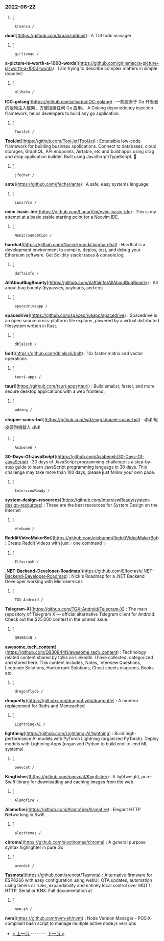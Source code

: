 ### 2022-06-22 
1. [
    

        kraanzu /
**dooit**](https://github.com/kraanzu/dooit) : A TUI todo manager
1. [
    

        girliemac /
**a-picture-is-worth-a-1000-words**](https://github.com/girliemac/a-picture-is-worth-a-1000-words) : I am trying to describe complex matters in simple doodles!
1. [
    

        alibaba /
**IOC-golang**](https://github.com/alibaba/IOC-golang) : 一款服务于 Go 开发者的依赖注入框架，方便搭建任何 Go 应用。 A Golang depenedency injection framework, helps developers to build any go application.
1. [
    

        ToolJet /
**ToolJet**](https://github.com/ToolJet/ToolJet) : Extensible low-code framework for building business applications. Connect to databases, cloud storages, GraphQL, API endpoints, Airtable, etc and build apps using drag and drop application builder. Built using JavaScript/TypeScript. 🚀
1. [
    

        jfecher /
**ante**](https://github.com/jfecher/ante) : A safe, easy systems language
1. [
    

        LunarVim /
**nvim-basic-ide**](https://github.com/LunarVim/nvim-basic-ide) : This is my attempt at a basic stable starting point for a Neovim IDE.
1. [
    

        NomicFoundation /
**hardhat**](https://github.com/NomicFoundation/hardhat) : Hardhat is a development environment to compile, deploy, test, and debug your Ethereum software. Get Solidity stack traces & console.log.
1. [
    

        daffainfo /
**AllAboutBugBounty**](https://github.com/daffainfo/AllAboutBugBounty) : All about bug bounty (bypasses, payloads, and etc)
1. [
    

        spacedriveapp /
**spacedrive**](https://github.com/spacedriveapp/spacedrive) : Spacedrive is an open source cross-platform file explorer, powered by a virtual distributed filesystem written in Rust.
1. [
    

        dblalock /
**bolt**](https://github.com/dblalock/bolt) : 10x faster matrix and vector operations
1. [
    

        tauri-apps /
**tauri**](https://github.com/tauri-apps/tauri) : Build smaller, faster, and more secure desktop applications with a web frontend.
1. [
    

        wdzeng /
**shopee-coins-bot**](https://github.com/wdzeng/shopee-coins-bot) : 💰💰 蝦皮簽到機器人 💰💰
1. [
    

        Asabeneh /
**30-Days-Of-JavaScript**](https://github.com/Asabeneh/30-Days-Of-JavaScript) : 30 days of JavaScript programming challenge is a step-by-step guide to learn JavaScript programming language in 30 days. This challenge may take more than 100 days, please just follow your own pace.
1. [
    

        InterviewReady /
**system-design-resources**](https://github.com/InterviewReady/system-design-resources) : These are the best resources for System Design on the Internet
1. [
    

        elebumm /
**RedditVideoMakerBot**](https://github.com/elebumm/RedditVideoMakerBot) : Create Reddit Videos with just✨ one command ✨
1. [
    

        Elfocrash /
**.NET-Backend-Developer-Roadmap**](https://github.com/Elfocrash/.NET-Backend-Developer-Roadmap) : Nick's Roadmap for a .NET Backend Developer working with Microservices
1. [
    

        TGX-Android /
**Telegram-X**](https://github.com/TGX-Android/Telegram-X) : The main repository of Telegram X — official alternative Telegram client for Android. Check out the $25,000 contest in the pinned issue.
1. [
    

        Q930844N /
**awesome_tech_content**](https://github.com/Q930844N/awesome_tech_content) : Technology related content shared by folks on LinkedIn. I have collected, categorized and stored here. This content includes, Notes, Interview Questions, Leetcode Solutions, Hackerrank Solutions, Cheat sheets diagrams, Books etc.
1. [
    

        dragonflydb /
**dragonfly**](https://github.com/dragonflydb/dragonfly) : A modern replacement for Redis and Memcached
1. [
    

        Lightning-AI /
**lightning**](https://github.com/Lightning-AI/lightning) : Build high-performance AI models with PyTorch Lightning (organized PyTorch). Deploy models with Lightning Apps (organized Python to build end-to-end ML systems).
1. [
    

        onevcat /
**Kingfisher**](https://github.com/onevcat/Kingfisher) : A lightweight, pure-Swift library for downloading and caching images from the web.
1. [
    

        Alamofire /
**Alamofire**](https://github.com/Alamofire/Alamofire) : Elegant HTTP Networking in Swift
1. [
    

        alecthomas /
**chroma**](https://github.com/alecthomas/chroma) : A general purpose syntax highlighter in pure Go
1. [
    

        arendst /
**Tasmota**](https://github.com/arendst/Tasmota) : Alternative firmware for ESP8266 with easy configuration using webUI, OTA updates, automation using timers or rules, expandability and entirely local control over MQTT, HTTP, Serial or KNX. Full documentation at
1. [
    

        nvm-sh /
**nvm**](https://github.com/nvm-sh/nvm) : Node Version Manager - POSIX-compliant bash script to manage multiple active node.js versions 

- [ < 上一页 ](https://github.com/able8/github-trending-daily-record/blob/master/2022-06-21.md) -------- [ 下一页 > ](https://github.com/able8/github-trending-daily-record/blob/master/2022-06-23.md)
